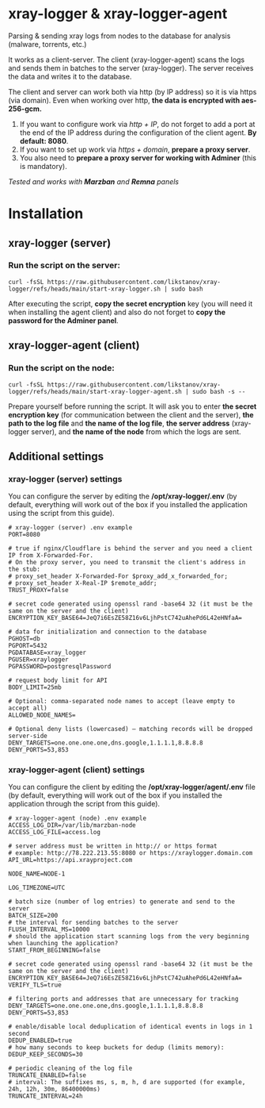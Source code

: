 # xray-logger & xray-logger-agent
Parsing &amp; sending xray logs from nodes to the database for analysis (malware, torrents, etc.)

It works as a client-server. The client (xray-logger-agent) scans the logs and sends them in batches to the server (xray-logger). The server receives the data and writes it to the database.

The client and server can work both via http (by IP address) so it is via https (via domain). Even when working over http, **the data is encrypted with aes-256-gcm.**

1. If you want to configure work via *http + IP*, do not forget to add a port at the end of the IP address during the configuration of the client agent. **By default: 8080**.
2. If you want to set up work via *https + domain*, **prepare a proxy server**. 
3. You also need to **prepare a proxy server for working with Adminer** (this is mandatory).

*Tested and works with **Marzban** and **Remna** panels*

# Installation

## xray-logger (server)

### Run the script on the server:
```
curl -fsSL https://raw.githubusercontent.com/likstanov/xray-logger/refs/heads/main/start-xray-logger.sh | sudo bash
```

After executing the script, **copy the secret encryption** key (you will need it when installing the agent client) and also do not forget to **copy the password for the Adminer panel**.

## xray-logger-agent (client)

### Run the script on the node:
```
curl -fsSL https://raw.githubusercontent.com/likstanov/xray-logger/refs/heads/main/start-xray-logger-agent.sh | sudo bash -s --
```

Prepare yourself before running the script. It will ask you to enter **the secret encryption key** (for communication between the client and the server), **the path to the log file** and **the name of the log file**, **the server address** (xray-logger server),  and **the name of the node** from which the logs are sent.

## Additional settings

### xray-logger (server) settings

You can configure the server by editing the **/opt/xray-logger/.env** (by default, everything will work out of the box if you installed the application using the script from this guide).

```
# xray-logger (server) .env example
PORT=8080

# true if nginx/Cloudflare is behind the server and you need a client IP from X-Forwarded-For.
# On the proxy server, you need to transmit the client's address in the stub:
# proxy_set_header X-Forwarded-For $proxy_add_x_forwarded_for;
# proxy_set_header X-Real-IP $remote_addr;
TRUST_PROXY=false

# secret code generated using openssl rand -base64 32 (it must be the same on the server and the client)
ENCRYPTION_KEY_BASE64=JeQ7i6EsZE58Z16v6LjhPstC742uAhePd6L42eHNfaA=

# data for initialization and connection to the database
PGHOST=db
PGPORT=5432
PGDATABASE=xray_logger
PGUSER=xraylogger
PGPASSWORD=postgresqlPassword

# request body limit for API
BODY_LIMIT=25mb

# Optional: comma-separated node names to accept (leave empty to accept all)
ALLOWED_NODE_NAMES=

# Optional deny lists (lowercased) – matching records will be dropped server-side
DENY_TARGETS=one.one.one.one,dns.google,1.1.1.1,8.8.8.8
DENY_PORTS=53,853
```

### xray-logger-agent (client) settings

You can configure the client by editing the **/opt/xray-logger/agent/.env** file (by default, everything will work out of the box if you installed the application through the script from this guide).

```
# xray-logger-agent (node) .env example
ACCESS_LOG_DIR=/var/lib/marzban-node
ACCESS_LOG_FILE=access.log

# server address must be written in http:// or https format
# example: http://78.222.213.55:8080 or https://xraylogger.domain.com
API_URL=https://api.xrayproject.com

NODE_NAME=NODE-1

LOG_TIMEZONE=UTC

# batch size (number of log entries) to generate and send to the server
BATCH_SIZE=200
# the interval for sending batches to the server
FLUSH_INTERVAL_MS=10000
# should the application start scanning logs from the very beginning when launching the application?
START_FROM_BEGINNING=false

# secret code generated using openssl rand -base64 32 (it must be the same on the server and the client)
ENCRYPTION_KEY_BASE64=JeQ7i6EsZE58Z16v6LjhPstC742uAhePd6L42eHNfaA=
VERIFY_TLS=true

# filtering ports and addresses that are unnecessary for tracking
DENY_TARGETS=one.one.one.one,dns.google,1.1.1.1,8.8.8.8
DENY_PORTS=53,853

# enable/disable local deduplication of identical events in logs in 1 second
DEDUP_ENABLED=true
# how many seconds to keep buckets for dedup (limits memory):
DEDUP_KEEP_SECONDS=30

# periodic cleaning of the log file
TRUNCATE_ENABLED=false
# interval: The suffixes ms, s, m, h, d are supported (for example, 24h, 12h, 30m, 86400000ms)
TRUNCATE_INTERVAL=24h
```